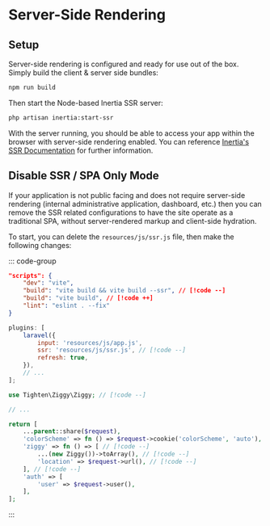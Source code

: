 # Server-Side Rendering

## Setup

Server-side rendering is configured and ready for use out of the box. Simply build the client & server side bundles:

```bash
npm run build
```

Then start the Node-based Inertia SSR server:

```bash
php artisan inertia:start-ssr
```

With the server running, you should be able to access your app within the browser with server-side rendering enabled. You can reference [Inertia's SSR Documentation](https://inertiajs.com/server-side-rendering) for further information.

## Disable SSR / SPA Only Mode

If your application is not public facing and does not require server-side rendering (internal administrative application, dashboard, etc.) then you can remove the SSR related configurations to have the site operate as a traditional SPA, without server-rendered markup and client-side hydration.

To start, you can delete the `resources/js/ssr.js` file, then make the following changes:

::: code-group

```json [package.json]
"scripts": {
    "dev": "vite",
    "build": "vite build && vite build --ssr", // [!code --]
    "build": "vite build", // [!code ++]
    "lint": "eslint . --fix"
}
```

```js [vite.config.js]
plugins: [
    laravel({
        input: 'resources/js/app.js',
        ssr: 'resources/js/ssr.js', // [!code --]
        refresh: true,
    }),
    // ...
];
```

```php [app/Http/Middleware/HandleInertiaRequests.php]
use Tighten\Ziggy\Ziggy; // [!code --]

// ...

return [
    ...parent::share($request),
    'colorScheme' => fn () => $request->cookie('colorScheme', 'auto'), // [!code --]
    'ziggy' => fn () => [ // [!code --]
        ...(new Ziggy())->toArray(), // [!code --]
        'location' => $request->url(), // [!code --]
    ], // [!code --]
    'auth' => [
        'user' => $request->user(),
    ],
];
```

:::
